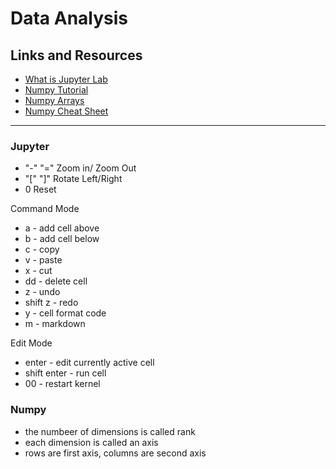 # Data Analysis

## Links and Resources

- [What is Jupyter Lab](https://jupyterlab.readthedocs.io/en/stable/getting_started/overview.html)
- [Numpy Tutorial](https://www.dataquest.io/blog/numpy-tutorial-python/)
- [Numpy Arrays](https://www.tutorialspoint.com/numpy/index.htm)
- [Numpy Cheat Sheet](https://s3.amazonaws.com/dq-blog-files/numpy-cheat-sheet.pdf)

---

### Jupyter

- "-" "=" Zoom in/ Zoom Out
- "[" "]" Rotate Left/Right
- 0 Reset

Command Mode

- a - add cell above
- b - add cell below
- c - copy
- v - paste
- x - cut
- dd - delete cell
- z - undo
- shift z - redo
- y - cell format code
- m - markdown

Edit Mode

- enter - edit currently active cell
- shift enter - run cell
- 00 - restart kernel

### Numpy

- the numbeer of dimensions is called rank
- each dimension is called an axis
- rows are first axis, columns are second axis
